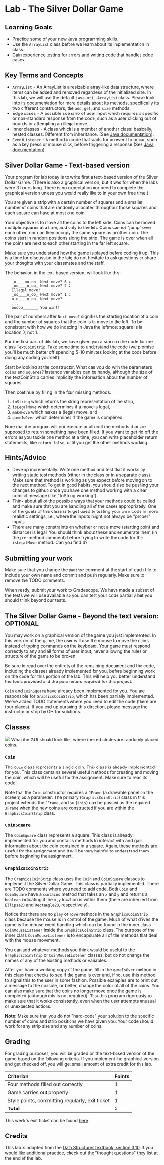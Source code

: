 # Lab - The Silver Dollar Game 

## Learning Goals

* Practice some of your new Java programming skills.
* Use the `ArrayList` class before we learn about its implementation in class.
* Gain experience testing for errors and writing code that handles edge cases.


## Key Terms and Concepts
* `ArrayList` - An ArrayList is a resizable array-like data structure, where items can be added and removed regardless of the initialized size. In this lab, we will use the default `java.util.ArrayList` class. Please look into its [documentation](https://docs.oracle.com/javase/8/docs/api/java/util/ArrayList.html) for more details about its methods, specifically its two different constructors, the `add`, `get`, and `size` methods.
* Edge cases - A possible scenario of user input which requires a specific or non-standard response from the code, such as a user clicking out of bounds or attempting an illegal move.
* Inner classes - A class which is a member of another class: basically, nested classes. Different from inheritance. (See [Java documentation](https://docs.oracle.com/javase/tutorial/java/javaOO/innerclasses.html)).
* `EventListener` - A method in code that waits for an event to occur, such as a key press or mouse click, before triggering a response (See  [Java documentation](https://docs.oracle.com/javase/tutorial/uiswing/events/intro.html)).


## Silver Dollar Game - Text-based version

Your program for lab today is to write first a text-based version of the Silver Dollar Game. (There is also a graphical version, but it was for when the labs were 3 hours long. There is no expectation nor need to complete the graphical version unless you would really like to in your own free time.)

You are given a strip with a certain number of squares and a smaller number of coins that are randomly allocated throughout those squares and each square can have at most one coin. 

Your objective is to move all the coins to the left side. Coins can be moved multiple squares at a time, and only to the left. Coins cannot "jump" over each other, nor can they occupy the same square as another coin. The coins start in random positions along the strip. The game is over when all the coins are next to each other starting in the far left square.

Make sure you understand how the game is played before coding it up! This is a time for discussion in the lab; do not hesitate to ask questions or share your thoughts with your classmates and the staff.

The behavior, in the text-based version, will look like this:

```
   _o____oo_oo_ Next move? 6 4
   _oo____o_oo_ Next move? 2 2
   Illegal move!
   _oo____o_oo_ Next move? 1 1
   o_o____o_oo_ Next move?
   ...
   ooooo_______ You win!!
```

The pair of numbers after `Next move?` signifies the starting location of a coin and the number of squares that the coin is to move to the left. To be consistent with how we do indexing in Java the leftmost square is in location 0, not 1.

For the first part of this lab, we have given you a start on the code for the class `TextCoinStrip`. Take some time to understand the code (we promise you’ll be much better off spending 5-10 minutes looking at the code before doing any coding yourself).
   
Start by looking at the constructor. What can you do with the parameters `coins` and `squares`? Instance variables can be handy, although the size of the textCoinStrip carries implicitly the information about the number of squares.

Then continue by filling in the four missing methods.

1. `toString` which returns the string representation of the strip,
2. `isLegalMove` which determines if a move is legal,
3. `makeMove` which makes a (legal) move, and
4. `gameIsOver` which determines if the game is completed.

Note that the program will not execute at all until the methods that are supposed to return something have been filled. If you want to get rid off the errors as you tackle one method at a time, you can write placeholder return statements, like `return false`, until you get the other methods working.

## Hints/Advice

* Develop incrementally.  Write one method and test that it works by writing static test methods (either in the class or in a separate class).  Make sure that method is working as you expect before moving on to the next method.  To get in good habits, you should also be pushing your changes to github once you have one method working with a clear commit message (like "toString working").
* Think about all of the possible ways that your methods could be called and make sure that you are handling all of the cases appropriately.  One of the goals of this class is to get used to testing your own code in more realistic settings, i.e., where the inputs might not always be "proper" inputs.
* There are many constraints on whether or not a move (starting point and distance) is
legal.  You should think about these and enumerate them (in the pre-method comment) before
trying to write the code for the `isLegalMove` method. Can you find 4?


## Submitting your work

Make sure that you change the `@author` comment at the start of each file to include your own name and commit and push regularly. Make sure to remove the TODO comments.

When ready, submit your work to Gradescope. We have made a subset of the tests we will use available so you can test your code partially but you should think beyond our tests.

## The Silver Dollar Game - Beyond the text version: OPTIONAL

You may work on a graphical version of the game you just implemented. In this version of the game, the user will use the mouse to move the coins instead of typing commands on the keyboard. Your game must respond correctly to any and all forms of user input, never allowing the rules or structure of the game to be broken.

Be sure to read over the entirety of the remaining document and the code, including the classes already implemented for you, before beginning work on the code for this portion of the lab. This will help you better understand the tools provided and the parameters required for this project.

`Coin` and `CoinSquare` have already been implemented for you. You are responsible for `GraphicsCoinStrip`, which has been partially implemented. We've added TODO statements where you need to edit the code (there are four places). If you end up pursuing this direction, please message the instructor or stop by OH for solutions. 

## Classes

![](figures/silverdollar-gui.png)
What the GUI should look like, where the red circles are randomly placed coins.

### `Coin`
The `Coin` class represents a single coin. This class is already implemented for you. This class contains several useful methods for creating and moving the coin, which will be useful for the assignment. Make sure to read its code!

Note that the `Coin` constructor requires a `JFrame` (a drawable panel
on the screen) as a parameter.  The primary (`GraphicsCoinStrip`) class 
in this project extends the `JFrame`, and so (`this`) can be passed
as the required `JFrame` when the new coins are constructed if you are within the `GraphicsCoinStrip` class.

### `CoinSquare`
The `CoinSquare` class represents a square. This class is already implemented for you and contains methods to interact with and gain information about the coin contained in a square. Again, these methods are useful for the assignment and it will be very helpful to understand them before beginning the assignment.

### `GraphicsCoinStrip`

The `GraphicsCoinStrip` class uses the `Coin` and `CoinSquare` classes to implement the Silver Dollar Game. This class is partially implemented. There are TODO comments where you need to add code. Both `Coin` and `CoinSquare` have a `contains` method that takes an `x` and `y` and returns a `boolean` indicating if the `x,y` location is within them (there are inherited from `Ellipse2D` and `Rectangle2D`, respectively).

Notice that there are no `play` or `move` methods in the `GraphicsCoinStrip` class because the mouse is in control of the game. Much of what drives the game is the mouse event handling which can be found in the inner class `CoinMouseListener` inside the `GraphicsCoinStrip` class. The purpose of the inner class `CoinMouseListener` is to encapsulate all of the methods that deal with the mouse movement.

You can add whatever methods you think would be useful to the `GraphicsCoinStrip` or `CoinMouseListener` classes, but do not change the names of any of the existing methods or variables.

After you have a working copy of the game, fill in the `gameIsOver` method in this class that checks to see if the game is over and, if so, use this method to signal this to the user in some fashion. Possible examples are to print out a message to the console, or better, change the color of all of the coins. You can also make sure that the coins no longer move once the game is completed (although this is not required). Test this program rigorously to make sure that it works consistently, even when the user attempts unusual or unexpected actions.

**Note**: Make sure that you do not "hard-code" your solution to the specific number of coins and strip positions we have given you. Your code should work for any strip size and any number of coins.


## Grading

For grading purposes, you will be graded on the text-based version of the game based on the following criteria. If you implement the graphical version and get checked off, you will get small amount of extra credit for this lab.

| Criterion                                         | Points |
| :------------------------------------------------ | :----- |
| Four methods filled out correctly                 | 1      |
| Game carries out properly                         | 1      |
| Style points, committing regularly, exit ticket    | 1      |
| **Total**                                         | 3     |

This week's exit ticket can be found [here](https://docs.google.com/forms/d/e/1FAIpQLSfrvq3wt2_I8MzdTbptXU9MQGwHiUmx1HnWIpVuHtprs9s-lg/viewform?usp=sharing&ouid=101766829093165321512).

## Credits
This lab is adapted from the [Data Structures textbook, section 3.10](https://www.cs.williams.edu/~bailey/JavaStructures/Book_files/JavaStructures.pdf). If you would like additional practice, check out the "thought questions" they list at the end of the lab. 